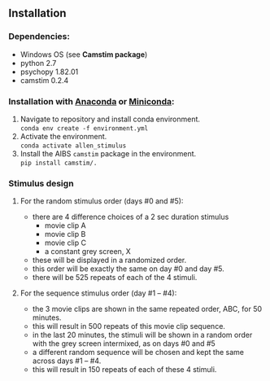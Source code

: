 ## Installation

### Dependencies:

- Windows OS (see **Camstim package**)
- python 2.7
- psychopy 1.82.01
- camstim 0.2.4

### Installation with [Anaconda](https://docs.anaconda.com/anaconda/install/) or [Miniconda](https://docs.conda.io/en/latest/miniconda.html):

1. Navigate to repository and install conda environment.  
    `conda env create -f environment.yml`
2. Activate the environment.  
    `conda activate allen_stimulus`
3. Install the AIBS `camstim` package in the environment.  
    `pip install camstim/.`

### Stimulus design

1. For the random stimulus order (days #0 and #5):

   * there are 4 difference choices of a 2 sec duration stimulus 
     * movie clip A 
     * movie clip B 
     * movie clip C 
     * a constant grey screen, X
   * these will be displayed in a randomized order.
   * this order will be exactly the same on day #0 and day #5. 
   * there will be 525 repeats of each of the 4 stimuli.


2. For the sequence stimulus order (day #1 – #4):

   * the 3 movie clips are shown in the same repeated order, ABC, for 50 minutes. 
   * this will result in 500 repeats of this movie clip sequence. 
   * in the last 20 minutes, the stimuli will be shown in a random order with the grey screen intermixed, as on days #0 and #5
   * a different random sequence will be chosen and kept the same across days #1 – #4.
   * this will result in 150 repeats of each of these 4 stimuli.